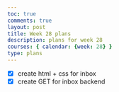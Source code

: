 ```yaml
---
toc: true
comments: true
layout: post
title: Week 28 plans
description: plans for week 28
courses: { calendar: {week: 28} }
type: plans
---
```


- [x] create html + css for inbox
- [x] create GET for inbox backend